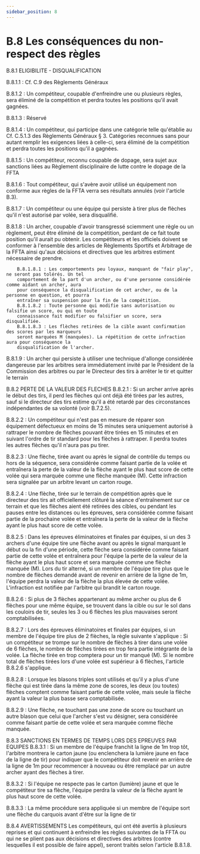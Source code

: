 ```yaml
---
sidebar_position: 8
---
```


# B.8 Les conséquences du non-respect des règles

B.8.1 ELIGIBILITE - DISQUALIFICATION

B.8.1.1 : Cf. C.9 des Règlements Généraux

B.8.1.2 : Un compétiteur, coupable d'enfreindre une ou plusieurs règles, sera éliminé de la compétition et
perdra toutes les positions qu'il avait gagnées.

B.8.1.3 : Réservé

B.8.1.4 : Un compétiteur, qui participe dans une catégorie telle qu'établie au Cf. C.5.1.3 des Règlements
Généraux § 3. Catégories reconnues sans pour autant remplir les exigences liées à celle-ci, sera éliminé
de la compétition et perdra toutes les positions qu'il a gagnées.

B.8.1.5 : Un compétiteur, reconnu coupable de dopage, sera sujet aux sanctions liées au Règlement
disciplinaire de lutte contre le dopage de la FFTA

B.8.1.6 : Tout compétiteur, qui s'avère avoir utilisé un équipement non conforme aux règles de la FFTA verra
ses résultats annulés (voir l'article B.3).

B.8.1.7 : Un compétiteur ou une équipe qui persiste à tirer plus de flèches qu'il n'est autorisé par volée,
sera disqualifié.

B.8.1.8 : Un archer, coupable d'avoir transgressé sciemment une règle ou un règlement, peut être éliminé
de la compétition, perdant de ce fait toute position qu'il aurait pu obtenir. Les compétiteurs et les officiels
doivent se conformer à l'ensemble des articles de Règlements Sportifs et Arbitrage de la FFTA ainsi qu'aux
décisions et directives que les arbitres estiment nécessaire de prendre.

        B.8.1.8.1 : Les comportements peu loyaux, manquant de "fair play", ne seront pas tolérés. Un tel
        comportement de la part d'un archer, ou d'une personne considérée comme aidant un archer, aura
        pour conséquence la disqualification de cet archer, ou de la personne en question, et pourra
        entraîner sa suspension pour la fin de la compétition.
        B.8.1.8.2 : Toute personne qui modifie sans autorisation ou falsifie un score, ou qui en toute
        connaissance fait modifier ou falsifier un score, sera disqualifiée.
        B.8.1.8.3 : Les flèches retirées de la cible avant confirmation des scores par les marqueurs
        seront marquées M (manquées). La répétition de cette infraction aura pour conséquence la
        disqualification de l'archer.

B.8.1.9 : Un archer qui persiste à utiliser une technique d'allonge considérée dangereuse par les arbitres
sera immédiatement invité par le Président de la Commission des arbitres ou par le Directeur des tirs à
arrêter le tir et quitter le terrain

B.8.2 PERTE DE LA VALEUR DES FLECHES
B.8.2.1 : Si un archer arrive après le début des tirs, il perd les flèches qui ont déjà été tirées par les autres,
sauf si le directeur des tirs estime qu'il a été retardé par des circonstances indépendantes de sa volonté
(voir B.7.2.5).

B.8.2.2 : Un compétiteur qui n'est pas en mesure de réparer son équipement défectueux en moins de 15
minutes sera uniquement autorisé à rattraper le nombre de flèches pouvant être tirées en 15 minutes et
en suivant l'ordre de tir standard pour les flèches à rattraper. Il perdra toutes les autres flèches qu'il n'aura
pas pu tirer.

B.8.2.3 : Une flèche, tirée avant ou après le signal de contrôle du temps ou hors de la séquence, sera
considérée comme faisant partie de la volée et entraînera la perte de la valeur de la flèche ayant le plus
haut score de cette volée qui sera marquée comme une flèche manquée (M). Cette infraction sera signalée
par un arbitre levant un carton rouge.

B.8.2.4 : Une flèche, tirée sur le terrain de compétition après que le directeur des tirs ait officiellement
clôturé la séance d'entraînement sur ce terrain et que les flèches aient été retirées des cibles, ou pendant
les pauses entre les distances ou les épreuves, sera considérée comme faisant partie de la prochaine volée
et entraînera la perte de la valeur de la flèche ayant le plus haut score de cette volée.

B.8.2.5 : Dans les épreuves éliminatoires et finales par équipes, si un des 3 archers d'une équipe tire une
flèche avant ou après le signal marquant le début ou la fin d'une période, cette flèche sera considérée
comme faisant partie de cette volée et entraînera pour l'équipe la perte de la valeur de la flèche ayant le
plus haut score et sera marquée comme une flèche manquée (M).
Lors du tir alterné, si un membre de l'équipe tire plus que le nombre de flèches demandé avant de revenir
en arrière de la ligne de 1m, l'équipe perdra la valeur de la flèche la plus élevée de cette volée. L'infraction
est notifiée par l'arbitre qui brandit le carton rouge.

B.8.2.6 : Si plus de 3 flèches appartenant au même archer ou plus de 6 flèches pour une même équipe, se
trouvent dans la cible ou sur le sol dans les couloirs de tir, seules les 3 ou 6 flèches les plus mauvaises
seront comptabilisées.

B.8.2.7 : Lors des épreuves éliminatoires et finales par équipes, si un membre de l'équipe tire plus de 2
flèches, la règle suivante s'applique :
Si un compétiteur se trompe sur le nombre de flèches à tirer dans une volée de 6 flèches, le nombre de
flèches tirées en trop fera partie intégrante de la volée. La flèche tirée en trop comptera pour un tir manqué
(M). Si le nombre total de flèches tirées lors d'une volée est supérieur à 6 flèches, l'article B.8.2.6 s'applique.

B.8.2.8 : Lorsque les blasons triples sont utilisés et qu'il y a plus d'une flèche qui est tirée dans la même
zone de scores, les deux (ou toutes) flèches comptent comme faisant partie de cette volée, mais seule la
flèche ayant la valeur la plus basse sera comptabilisée.

B.8.2.9 : Une flèche, ne touchant pas une zone de score ou touchant un autre blason que celui que l'archer
s'est vu désigner, sera considérée comme faisant partie de cette volée et sera marquée comme flèche
manquée.

B.8.3 SANCTIONS EN TERMES DE TEMPS LORS DES EPREUVES PAR EQUIPES
B.8.3.1 : Si un membre de l'équipe franchit la ligne de 1m trop tôt, l'arbitre montrera le carton jaune (ou
enclenchera la lumière jaune en face de la ligne de tir) pour indiquer que le compétiteur doit revenir en
arrière de la ligne de 1m pour recommencer à nouveau ou être remplacé par un autre archer ayant des
flèches à tirer.

B.8.3.2 : Si l'équipe ne respecte pas le carton (lumière) jaune et que le compétiteur tire sa flèche, l'équipe
perdra la valeur de la flèche ayant le plus haut score de cette volée.

B.8.3.3 : La même procédure sera appliquée si un membre de l'équipe sort une flèche du carquois avant
d'être sur la ligne de tir

B.8.4 AVERTISSEMENTS
Les compétiteurs, qui ont été avertis à plusieurs reprises et qui continuent à enfreindre les règles suivantes
de la FFTA ou qui ne se plient pas aux décisions et directives des arbitres (contre lesquelles il est possible
de faire appel), seront traités selon l'article B.8.1.8.

